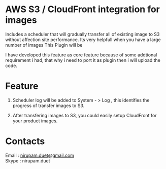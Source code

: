 # AWS S3 / CloudFront integration for images
   
   Includes a scheduler that will gradually transfer all of existing image to S3 without affection site performance.
   Its very helpfull when you have a large number of images
   This Plugin will be 
   
   I have developed this feature as core feature because of some addtional requirement i had, that why i need to port it as plugin then i will upload the code.

# Feature

1. Scheduler log will be added to System - > Log , this identifies the progress of transfer images to S3.

2. After transfering images to S3, you could easily setup CloudFront for your product images.

   
# Contacts

Email : nirupam.duet@gmail.com
</br>
Skype : nirupam.duet
